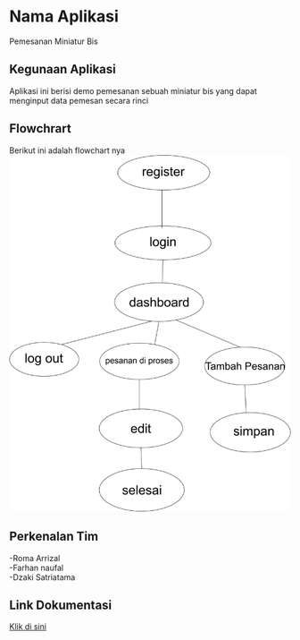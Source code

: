 
# Nama Aplikasi
Pemesanan Miniatur Bis

## Kegunaan Aplikasi
Aplikasi ini berisi demo pemesanan sebuah miniatur bis yang dapat menginput data pemesan secara rinci

## Flowchrart
  Berikut ini adalah flowchart nya
![Flowchart](https://github.com/kampusriset/22g_flask_pemesanan_miniatur_bus/blob/main/screenshoots/flowchart%20pemesanan%20miniatur%20bus.jpg)



## Perkenalan Tim 
-Roma Arrizal      
-Farhan naufal     
-Dzaki Satriatama  

## Link Dokumentasi
[Klik di sini](https://youtu.be/otMnUMM-Eyk?si=qIucH6PJIeGXt54Z)
